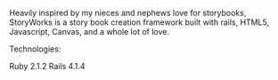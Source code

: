 Heavily inspired by my nieces and nephews love for storybooks, StoryWorks is a story book creation framework built with rails, HTML5, Javascript, Canvas, and a whole lot of love.

Technologies:

Ruby 2.1.2
Rails 4.1.4


